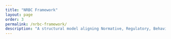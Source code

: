 ```yaml
---
title: "NRBC Framework"
layout: page
order: 3
permalink: /nrbc-framework/
description: "A structural model aligning Normative, Regulatory, Behavioral, and Conceptual ethics."
---
```


<!-- NRBC Framework content coming soon. This section is under active co-creation by Aidan and Ran. -->

